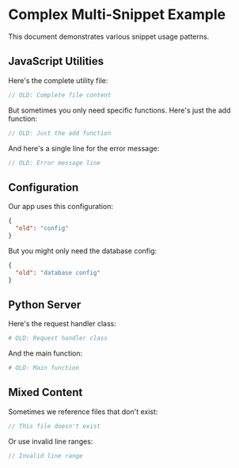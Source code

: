 # Complex Multi-Snippet Example

This document demonstrates various snippet usage patterns.

## JavaScript Utilities

Here's the complete utility file:

```js snippet=utils.js
// OLD: Complete file content
```

But sometimes you only need specific functions. Here's just the add function:

```js snippet=utils.js#L2-L4
// OLD: Just the add function
```

And here's a single line for the error message:

```js snippet=utils.js#L16
// OLD: Error message line
```

## Configuration

Our app uses this configuration:

```json snippet=config.json
{
  "old": "config"
}
```

But you might only need the database config:

```json snippet=config.json#L2-L6
{
  "old": "database config"
}
```

## Python Server

Here's the request handler class:

```python snippet=server.py#L7-L14
# OLD: Request handler class
```

And the main function:

```python snippet=server.py#L16-L19
# OLD: Main function
```

## Mixed Content

Sometimes we reference files that don't exist:

```js snippet=nonexistent.js
// This file doesn't exist
```

Or use invalid line ranges:

```js snippet=utils.js#L999-L1000
// Invalid line range
```
